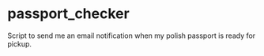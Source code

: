 # passport_checker
Script to send me an email notification when my polish passport is ready for pickup.
